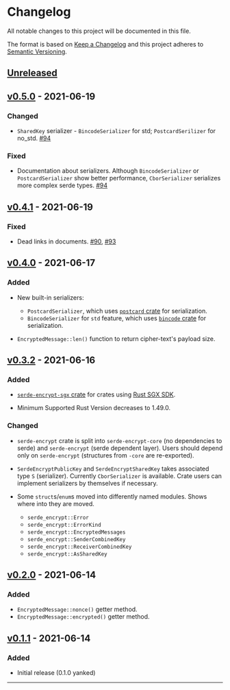 # Changelog

All notable changes to this project will be documented in this file.

The format is based on [Keep a Changelog][Keep a Changelog] and this project adheres to [Semantic Versioning][Semantic Versioning].

## [Unreleased]

## [v0.5.0] - 2021-06-19

### Changed

- `SharedKey` serializer - `BincodeSerializer` for std; `PostcardSerilizer` for no_std. [#94](https://github.com/laysakura/serde-encrypt/pull/90)

### Fixed

- Documentation about serializers. Although `BincodeSerializer` or `PostcardSerializer` show better performance, `CborSerializer` serializes more complex serde types. [#94](https://github.com/laysakura/serde-encrypt/pull/90)

## [v0.4.1] - 2021-06-19

### Fixed

- Dead links in documents. [#90](https://github.com/laysakura/serde-encrypt/pull/90), [#93](https://github.com/laysakura/serde-encrypt/pull/93)

## [v0.4.0] - 2021-06-17

### Added

- New built-in serializers:
  - `PostcardSerializer`, which uses [`postcard` crate](https://docs.rs/postcard) for serialization.
  - `BincodeSerializer` for `std` feature, which uses [`bincode` crate](https://docs.rs/bincode) for serialization.

- `EncryptedMessage::len()` function to return cipher-text's payload size.

## [v0.3.2] - 2021-06-16

### Added

- [`serde-encrypt-sgx` crate](https://github.com/laysakura/serde-encrypt-sgx) for crates using [Rust SGX SDK](https://github.com/apache/incubator-teaclave-sgx-sdk).

- Minimum Supported Rust Version decreases to 1.49.0.

### Changed

- `serde-encrypt` crate is split into `serde-encrypt-core` (no dependencies to serde) and `serde-encrypt` (serde dependent layer). Users should depend only on `serde-encrypt` (structures from `-core` are re-exported).

- `SerdeEncryptPublicKey` and `SerdeEncryptSharedKey` takes associated type `S` (serializer). Currently `CborSerializer` is available. Crate users can implement serializers by themselves if necessary.

- Some `struct`s/`enum`s moved into differently named modules. Shows where into they are moved.
  - `serde_encrypt::Error`
  - `serde_encrypt::ErrorKind`
  - `serde_encrypt::EncryptedMessages`
  - `serde_encrypt::SenderCombinedKey`
  - `serde_encrypt::ReceiverCombinedKey`
  - `serde_encrypt::AsSharedKey`

## [v0.2.0] - 2021-06-14

### Added

- `EncryptedMessage::nonce()` getter method.
- `EncryptedMessage::encrypted()` getter method.

## [v0.1.1] - 2021-06-14

### Added

- Initial release (0.1.0 yanked)

---

<!-- Links -->
[Keep a Changelog]: https://keepachangelog.com/
[Semantic Versioning]: https://semver.org/

<!-- Versions -->
[Unreleased]: https://github.com/laysakura/serde-encrypt/compare/v0.5.0...HEAD
[Released]: https://github.com/laysakura/serde-encrypt/releases
[v0.5.0]: https://github.com/laysakura/serde-encrypt/compare/v0.4.1...v0.5.0
[v0.4.1]: https://github.com/laysakura/serde-encrypt/compare/v0.4.0...v0.4.1
[v0.4.0]: https://github.com/laysakura/serde-encrypt/compare/v0.3.2...v0.4.0
[v0.3.2]: https://github.com/laysakura/serde-encrypt/compare/0.2.0...v0.3.2
[v0.2.0]: https://github.com/laysakura/serde-encrypt/compare/0.1.1...0.2.0
[v0.1.1]: https://github.com/laysakura/serde-encrypt/releases/0.1.1
